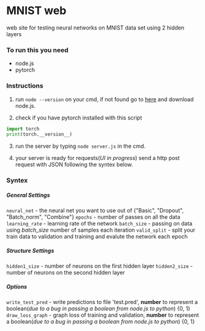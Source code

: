 # MNIST web
web site for testing neural networks on MNIST data set using 2 hidden layers

### To run this you need
* node.js
* pytorch

### Instructions
1. run `node --version` on your cmd, if not found go to [here](https://nodejs.org/en/) and download node.js.

2. check if you have pytorch installed with this script
```python
import torch
print(torch.__version__)
```

3. run the server by typing `node server.js` in the cmd.

4. your server is ready for requests(*UI in progress*) send a http post request with JSON following the syntex below.

### Syntex
##### General Settings
`neural_net` - the neural net you want to use out of {"Basic", "Dropout", "Batch_norm", "Combine"}
`epochs` - number of passes on all the data
`learning_rate` - learning rate of the network
`batch_size` - passing on data using *batch_size* number of samples each iteration
`valid_split` - split your train data to validation and training and evalute the network each epoch

##### Structure Settings
`hidden1_size` - number of neurons on the first hidden layer
`hidden2_size` - number of neurons on the second hidden layer

##### Options
`write_test_pred` - write predictions to file 'test.pred', **number** to represent a boolean(_due to a bug in passing a boolean from node.js to python_) {0, 1}
`draw_loss_graph` - graph loss of training and validation, **number** to represent a boolean(_due to a bug in passing a boolean from node.js to python_) {0, 1}
